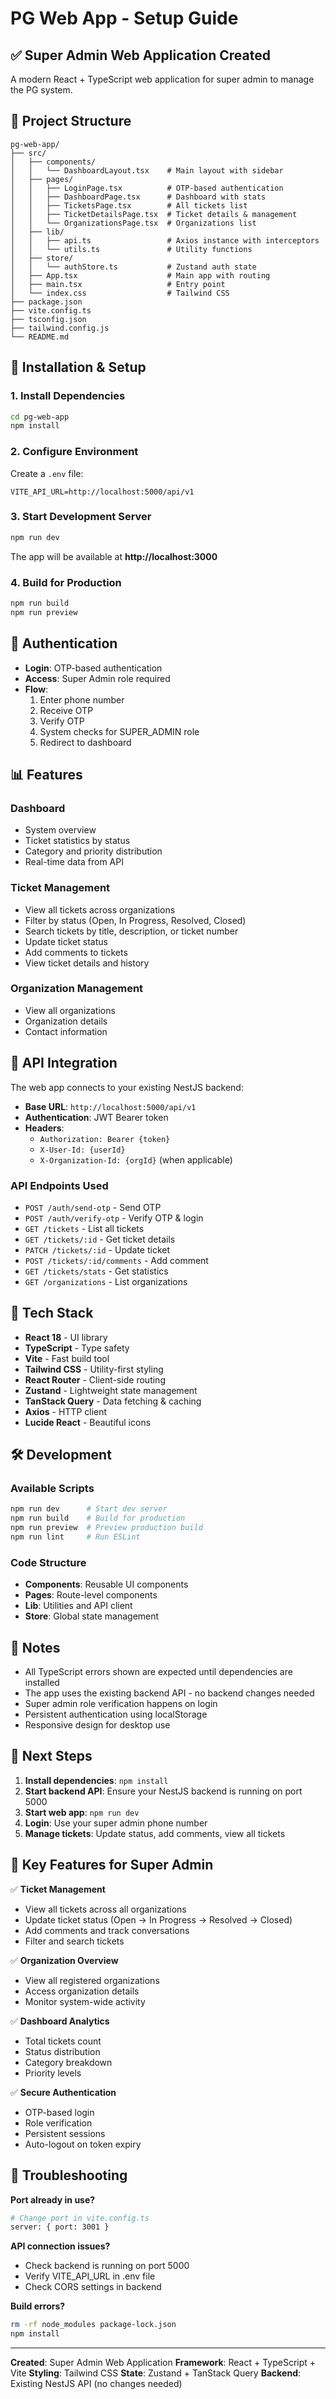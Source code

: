 # PG Web App - Setup Guide

## ✅ Super Admin Web Application Created

A modern React + TypeScript web application for super admin to manage the PG system.

## 📁 Project Structure

```
pg-web-app/
├── src/
│   ├── components/
│   │   └── DashboardLayout.tsx    # Main layout with sidebar
│   ├── pages/
│   │   ├── LoginPage.tsx          # OTP-based authentication
│   │   ├── DashboardPage.tsx      # Dashboard with stats
│   │   ├── TicketsPage.tsx        # All tickets list
│   │   ├── TicketDetailsPage.tsx  # Ticket details & management
│   │   └── OrganizationsPage.tsx  # Organizations list
│   ├── lib/
│   │   ├── api.ts                 # Axios instance with interceptors
│   │   └── utils.ts               # Utility functions
│   ├── store/
│   │   └── authStore.ts           # Zustand auth state
│   ├── App.tsx                    # Main app with routing
│   ├── main.tsx                   # Entry point
│   └── index.css                  # Tailwind CSS
├── package.json
├── vite.config.ts
├── tsconfig.json
├── tailwind.config.js
└── README.md
```

## 🚀 Installation & Setup

### 1. Install Dependencies

```bash
cd pg-web-app
npm install
```

### 2. Configure Environment

Create a `.env` file:

```env
VITE_API_URL=http://localhost:5000/api/v1
```

### 3. Start Development Server

```bash
npm run dev
```

The app will be available at **http://localhost:3000**

### 4. Build for Production

```bash
npm run build
npm run preview
```

## 🔐 Authentication

- **Login**: OTP-based authentication
- **Access**: Super Admin role required
- **Flow**:
  1. Enter phone number
  2. Receive OTP
  3. Verify OTP
  4. System checks for SUPER_ADMIN role
  5. Redirect to dashboard

## 📊 Features

### Dashboard
- System overview
- Ticket statistics by status
- Category and priority distribution
- Real-time data from API

### Ticket Management
- View all tickets across organizations
- Filter by status (Open, In Progress, Resolved, Closed)
- Search tickets by title, description, or ticket number
- Update ticket status
- Add comments to tickets
- View ticket details and history

### Organization Management
- View all organizations
- Organization details
- Contact information

## 🔌 API Integration

The web app connects to your existing NestJS backend:

- **Base URL**: `http://localhost:5000/api/v1`
- **Authentication**: JWT Bearer token
- **Headers**:
  - `Authorization: Bearer {token}`
  - `X-User-Id: {userId}`
  - `X-Organization-Id: {orgId}` (when applicable)

### API Endpoints Used

- `POST /auth/send-otp` - Send OTP
- `POST /auth/verify-otp` - Verify OTP & login
- `GET /tickets` - List all tickets
- `GET /tickets/:id` - Get ticket details
- `PATCH /tickets/:id` - Update ticket
- `POST /tickets/:id/comments` - Add comment
- `GET /tickets/stats` - Get statistics
- `GET /organizations` - List organizations

## 🎨 Tech Stack

- **React 18** - UI library
- **TypeScript** - Type safety
- **Vite** - Fast build tool
- **Tailwind CSS** - Utility-first styling
- **React Router** - Client-side routing
- **Zustand** - Lightweight state management
- **TanStack Query** - Data fetching & caching
- **Axios** - HTTP client
- **Lucide React** - Beautiful icons

## 🛠️ Development

### Available Scripts

```bash
npm run dev      # Start dev server
npm run build    # Build for production
npm run preview  # Preview production build
npm run lint     # Run ESLint
```

### Code Structure

- **Components**: Reusable UI components
- **Pages**: Route-level components
- **Lib**: Utilities and API client
- **Store**: Global state management

## 📝 Notes

- All TypeScript errors shown are expected until dependencies are installed
- The app uses the existing backend API - no backend changes needed
- Super admin role verification happens on login
- Persistent authentication using localStorage
- Responsive design for desktop use

## 🔄 Next Steps

1. **Install dependencies**: `npm install`
2. **Start backend API**: Ensure your NestJS backend is running on port 5000
3. **Start web app**: `npm run dev`
4. **Login**: Use your super admin phone number
5. **Manage tickets**: Update status, add comments, view all tickets

## 🎯 Key Features for Super Admin

✅ **Ticket Management**
- View all tickets across all organizations
- Update ticket status (Open → In Progress → Resolved → Closed)
- Add comments and track conversations
- Filter and search tickets

✅ **Organization Overview**
- View all registered organizations
- Access organization details
- Monitor system-wide activity

✅ **Dashboard Analytics**
- Total tickets count
- Status distribution
- Category breakdown
- Priority levels

✅ **Secure Authentication**
- OTP-based login
- Role verification
- Persistent sessions
- Auto-logout on token expiry

## 🚨 Troubleshooting

**Port already in use?**
```bash
# Change port in vite.config.ts
server: { port: 3001 }
```

**API connection issues?**
- Check backend is running on port 5000
- Verify VITE_API_URL in .env file
- Check CORS settings in backend

**Build errors?**
```bash
rm -rf node_modules package-lock.json
npm install
```

---

**Created**: Super Admin Web Application
**Framework**: React + TypeScript + Vite
**Styling**: Tailwind CSS
**State**: Zustand + TanStack Query
**Backend**: Existing NestJS API (no changes needed)
